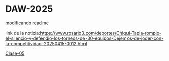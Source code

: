 # DAW-2025
modificando readme

link de la noticia:https://www.rosario3.com/deportes/Chiqui-Tapia-rompio-el-silencio-y-defendio-los-torneos-de-30-equipos-Dejemos-de-joder-con-la-competitividad-20250415-0012.html

[Clase-05](https://gastonfalena.github.io/DAW-2025/clase-05/index.html)